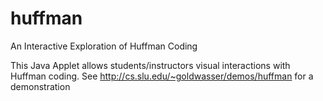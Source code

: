 huffman
=======

An Interactive Exploration of Huffman Coding

This Java Applet allows students/instructors visual interactions with Huffman coding.
See http://cs.slu.edu/~goldwasser/demos/huffman for a demonstration
